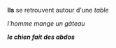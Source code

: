 **Ils** se retrouvent autour d'une *table*

_l'homme mange un gâteau_

***le chien fait des abdos***
